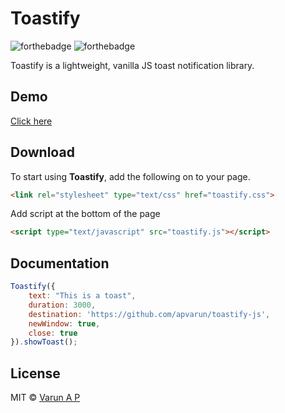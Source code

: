 # Toastify

![forthebadge](http://forthebadge.com/images/badges/built-with-love.svg)
![forthebadge](http://forthebadge.com/images/badges/uses-js.svg)

Toastify is a lightweight, vanilla JS toast notification library.

## Demo

[Click here](https://apvarun.github.io/toastify-js/)

## Download

To start using **Toastify**, add the following on to your page.

```html
<link rel="stylesheet" type="text/css" href="toastify.css">
```

Add script at the bottom of the page

```html
<script type="text/javascript" src="toastify.js"></script>
```

## Documentation

```javascript
Toastify({
    text: "This is a toast",
    duration: 3000,
    destination: 'https://github.com/apvarun/toastify-js',
    newWindow: true,
    close: true
}).showToast();
```

## License

MIT © [Varun A P](https://github.com/apvarun)
